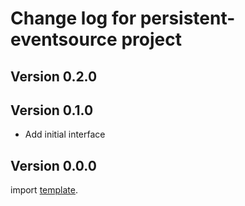# Change log for persistent-eventsource project

## Version 0.2.0 

## Version 0.1.0 

+ Add initial interface

## Version 0.0.0 

import [template](https://github.com/jappeace/template).

